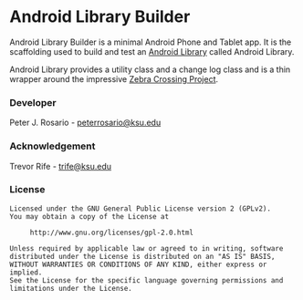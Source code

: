 # Android Library Builder

Android Library Builder is a minimal Android Phone and Tablet app.  It is the scaffolding used to build and test an [Android Library](https://developer.android.com/studio/projects/android-library.html) called Android Library.

Android Library provides a utility class and a change log class and is a thin wrapper around the impressive [Zebra Crossing Project](https://github.com/zxing/zxing).

### Developer
Peter J. Rosario - [peterrosario@ksu.edu](mailto:peterrosario@ksu.edu)

### Acknowledgement
Trevor Rife - [trife@ksu.edu](mailto:trife@ksu.edu)

### License
```text
Licensed under the GNU General Public License version 2 (GPLv2).
You may obtain a copy of the License at

     http://www.gnu.org/licenses/gpl-2.0.html

Unless required by applicable law or agreed to in writing, software
distributed under the License is distributed on an "AS IS" BASIS,
WITHOUT WARRANTIES OR CONDITIONS OF ANY KIND, either express or implied.
See the License for the specific language governing permissions and
limitations under the License.
```
